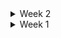 <details>
<summary>Week 2</summary>

# 📍 10.23(8th)

### 오늘 한 것

-   다양한 이유와 한계에 부딪혀 드론을 포기하고 실내지도로 주제 확정
-   기존 실내지도와의 차별점을 파악하기 위해 현장답사
-   2D 사진을 등록하여 맵 정보를 등록하기 위한 구체적인 방안 모색
-   사용자의 현재위치 파악을 위한 구체적인 방안 모색 
-   발표 PPT 작성
-   열정넘치는 발표 지원자들의 모의 발표회 개최

### 내일 할 일

-   세시반 팀미팅
-   발표 준비

### 느낀점

-   아직 우리가 할 수 있는 영역, 기술인지에 대한 조사가 더 필요함

---

# 📍 09.03(7th)

### 오늘 한 것

-   네시 팀미팅
-   주제 논의
    -   1. 실내 지도+시각 장애인: 지하철과 같은 실내 공간에서 시각장애인들에게 ‘실내 길찾기’를 제공함으로써 원하는 목적지를 찾도록 도움
    -   2. 구급차 골든타임을 지키기 위한 CCTV 기반 통행 분석 솔루션
    -   3. VR 기반 모션 인식을 통한 AI 기반 악필 교정

### 내일 할 일

-   한 가지 주제를 정해서 고민하며 디벨롭하기
-   반드시 주제 정하기
-   산출물 내기

### 느낀점

-   뭐가 됐든 다같이 하고 싶은 주제를 잡아서 프로젝트를 진행하자
-   드론..우리가 할 수 있는지 진지하게 고민 필요함

---

# 📍 10.21(6th)

### 오늘 한 것

-   네시 팀미팅
-   주제 논의
    -   1. 실내 지도: 실내 복잡한 공간에서 길을 찾기 어려워하는 사람들에게 ‘실내 지도’를 제공함으로써 원하는 목적지를 찾도록 도움
        -   '언제 어디서나 누구든 사진 하나만 찍으면 길 안내해주기!'
    -   2. 드론으로 외벽 균열 탐지
    -   3. Trello 클론 개발 협업툴

</details>

<details>
<summary>Week 1</summary>

# 📍 10.18(5th)

### 필드트립 일과

-   10:00 코엑스에서 집합
-   ~12:00 그린 비즈니스 위크에 방문하여 여러 부스 탐방
    -   삼성 SDI, 두산, CJ 제일제당, 현대, SK energy, 포스코, 코오롱 등에서 개최한 전시회를 둘러봄
-   13:00 점심 식사 후, 강남으로 이동
-   ~14:30 강남에 위치한 삼성 서비스 센터에서 갤럭시 링, 갤럭시 워치 등을 실착해보며 사이즈를 맞춰보고 신기능을 체험
-   ~17:00 근처 카페로 이동하여 주제 선정에 대한 회의

### 코엑스 그린 비즈니스 위크를 다녀온 후 느낀점

-   친환경적인 제품들이 생각보다 다양하고 많은 기업들이 노력하고 있다는 것을 알게되었음
-   두산에너빌리티에서 한국에서 처음으로 만든 소형모듈원전(SMR)이 신기했고 우리나라의 기술력이 대단하다고 느낌

---

# 📍 10.17(4th)

### 프로젝트 주제 회의 및 구체화

-   AI를 통한 블랙박스 분석으로 사고 차량 손해 비율을 알려주는 몇대몇 서비스
    -   한계점: 과실비율을 알려준 후 어떤 서비스를 제공할 지 고민해봐야함
-   VR로 구현한 비상 상황 대처 시뮬레이션

### 두시 팀미팅

### 팀미팅 후 알게된 점

-   의학적인 서비스를 제공하는 것은 전문적인 영역을 다뤄야 하기 때문에 위험하다. 또한 구현한 프로젝트의 서비스를 발표할 때 명상과 같은 영역은 결과를 수치적, 시각화해서 정량적으로 보여주기 어렵기 때문에 불리하다.
-   다른 주제를 더 모색해봐야겠다.

---

# 📍 10.16(3rd)

### 프로젝트 주제 회의

-   벌레 감지 시스템
-   재난/안전 훈련용 VR 서비스
-   슬립테크
    -   갤럭시 링 사용?
    -   오큘러스 퀘스트를 사용한 VR 서비스?

### 한 것

-   기획서 작성
-   교보재 문서 작성 및 신청

---

# 📍 10.15(2nd)

### 필드 트립 일정 설계

1. 코엑스 그린비즈니스위크

-   입장료 5000, 위치 코엑스, 가까움
-   저탄소형 스마트교통시스템
-   실시간 교통 정보시스템
-   차량공유 시스템
-   ADAS 등

2. 킨텍스 국제모빌리티산업전

-   입장료 무료(사전등록), 위치 킨텍스, 1시간 걸림
-   전시품목 : 뿌리산업, 내연기관차, 미래차

-   두 곳 중 투표를 통해 코엑스로 정해짐

### 프로젝트 주제 모색

-   수면 패턴 분석
-   ai를 활용하는 방향?
-   뇌졸중 치료하는 VR 모션인식 서비스

### 금주부터 해야할 일

-   팀 회고 채널에 매일 일과에 대한 회고록 작성하기
-   금요일에는 스프린트 회고 같이 작성하기

---

# 📍 10.14(1st)

### 팀원 소개 및 아이스브레이킹

#### 한 일

-   팀원 간의 소개를 하고 각자 프로젝트의 목표를 공유
-   여섯 명의 팀원 중 본인 포함 세 명이 특화 프로젝트 본선 준비로 자율 프로젝트에 대한 주제 논의를 많이 못함
-   본선 발표 이후에 더욱 집중해야 겠다고 다짐

---

</details>
